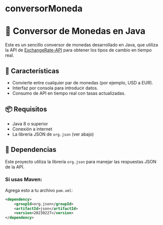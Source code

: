 # conversorMoneda

# 💱 Conversor de Monedas en Java

Este es un sencillo conversor de monedas desarrollado en Java, que utiliza la API de [ExchangeRate-API](https://www.exchangerate-api.com) para obtener los tipos de cambio en tiempo real.

## 🚀 Características

- Convierte entre cualquier par de monedas (por ejemplo, USD a EUR).
- Interfaz por consola para introducir datos.
- Consumo de API en tiempo real con tasas actualizadas.

## 📦 Requisitos

- Java 8 o superior
- Conexión a internet
- La librería JSON de `org.json` (ver abajo)

## 🔧 Dependencias

Este proyecto utiliza la librería `org.json` para manejar las respuestas JSON de la API.

### Si usas Maven:

Agrega esto a tu archivo `pom.xml`:

```xml
<dependency>
    <groupId>org.json</groupId>
    <artifactId>json</artifactId>
    <version>20230227</version>
</dependency>
